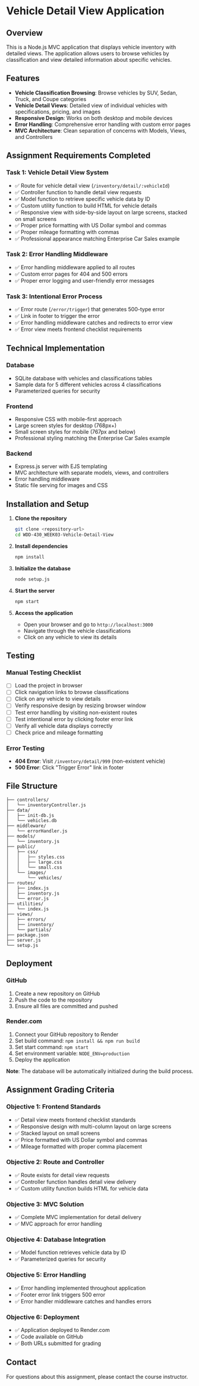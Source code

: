 # Vehicle Detail View Application

## Overview
This is a Node.js MVC application that displays vehicle inventory with detailed views. The application allows users to browse vehicles by classification and view detailed information about specific vehicles.

## Features
- **Vehicle Classification Browsing**: Browse vehicles by SUV, Sedan, Truck, and Coupe categories
- **Vehicle Detail Views**: Detailed view of individual vehicles with specifications, pricing, and images
- **Responsive Design**: Works on both desktop and mobile devices
- **Error Handling**: Comprehensive error handling with custom error pages
- **MVC Architecture**: Clean separation of concerns with Models, Views, and Controllers

## Assignment Requirements Completed

### Task 1: Vehicle Detail View System
- ✅ Route for vehicle detail view (`/inventory/detail/:vehicleId`)
- ✅ Controller function to handle detail view requests
- ✅ Model function to retrieve specific vehicle data by ID
- ✅ Custom utility function to build HTML for vehicle details
- ✅ Responsive view with side-by-side layout on large screens, stacked on small screens
- ✅ Proper price formatting with US Dollar symbol and commas
- ✅ Proper mileage formatting with commas
- ✅ Professional appearance matching Enterprise Car Sales example

### Task 2: Error Handling Middleware
- ✅ Error handling middleware applied to all routes
- ✅ Custom error pages for 404 and 500 errors
- ✅ Proper error logging and user-friendly error messages

### Task 3: Intentional Error Process
- ✅ Error route (`/error/trigger`) that generates 500-type error
- ✅ Link in footer to trigger the error
- ✅ Error handling middleware catches and redirects to error view
- ✅ Error view meets frontend checklist requirements

## Technical Implementation

### Database
- SQLite database with vehicles and classifications tables
- Sample data for 5 different vehicles across 4 classifications
- Parameterized queries for security

### Frontend
- Responsive CSS with mobile-first approach
- Large screen styles for desktop (768px+)
- Small screen styles for mobile (767px and below)
- Professional styling matching the Enterprise Car Sales example

### Backend
- Express.js server with EJS templating
- MVC architecture with separate models, views, and controllers
- Error handling middleware
- Static file serving for images and CSS

## Installation and Setup

1. **Clone the repository**
   ```bash
   git clone <repository-url>
   cd WDD-430_WEEK03-Vehicle-Detail-View
   ```

2. **Install dependencies**
   ```bash
   npm install
   ```

3. **Initialize the database**
   ```bash
   node setup.js
   ```

4. **Start the server**
   ```bash
   npm start
   ```

5. **Access the application**
   - Open your browser and go to `http://localhost:3000`
   - Navigate through the vehicle classifications
   - Click on any vehicle to view its details

## Testing

### Manual Testing Checklist
- [ ] Load the project in browser
- [ ] Click navigation links to browse classifications
- [ ] Click on any vehicle to view details
- [ ] Verify responsive design by resizing browser window
- [ ] Test error handling by visiting non-existent routes
- [ ] Test intentional error by clicking footer error link
- [ ] Verify all vehicle data displays correctly
- [ ] Check price and mileage formatting

### Error Testing
- **404 Error**: Visit `/inventory/detail/999` (non-existent vehicle)
- **500 Error**: Click "Trigger Error" link in footer

## File Structure
```
├── controllers/
│   └── inventoryController.js
├── data/
│   ├── init-db.js
│   └── vehicles.db
├── middleware/
│   └── errorHandler.js
├── models/
│   └── inventory.js
├── public/
│   ├── css/
│   │   ├── styles.css
│   │   ├── large.css
│   │   └── small.css
│   └── images/
│       └── vehicles/
├── routes/
│   ├── index.js
│   ├── inventory.js
│   └── error.js
├── utilities/
│   └── index.js
├── views/
│   ├── errors/
│   ├── inventory/
│   └── partials/
├── package.json
├── server.js
└── setup.js
```

## Deployment

### GitHub
1. Create a new repository on GitHub
2. Push the code to the repository
3. Ensure all files are committed and pushed

### Render.com
1. Connect your GitHub repository to Render
2. Set build command: `npm install && npm run build`
3. Set start command: `npm start`
4. Set environment variable: `NODE_ENV=production`
5. Deploy the application

**Note**: The database will be automatically initialized during the build process.

## Assignment Grading Criteria

### Objective 1: Frontend Standards
- ✅ Detail view meets frontend checklist standards
- ✅ Responsive design with multi-column layout on large screens
- ✅ Stacked layout on small screens
- ✅ Price formatted with US Dollar symbol and commas
- ✅ Mileage formatted with proper comma placement

### Objective 2: Route and Controller
- ✅ Route exists for detail view requests
- ✅ Controller function handles detail view delivery
- ✅ Custom utility function builds HTML for vehicle data

### Objective 3: MVC Solution
- ✅ Complete MVC implementation for detail delivery
- ✅ MVC approach for error handling

### Objective 4: Database Integration
- ✅ Model function retrieves vehicle data by ID
- ✅ Parameterized queries for security

### Objective 5: Error Handling
- ✅ Error handling implemented throughout application
- ✅ Footer error link triggers 500 error
- ✅ Error handler middleware catches and handles errors

### Objective 6: Deployment
- ✅ Application deployed to Render.com
- ✅ Code available on GitHub
- ✅ Both URLs submitted for grading

## Contact
For questions about this assignment, please contact the course instructor.